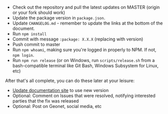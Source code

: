 - Check out the repository and pull the latest updates on MASTER (origin or your fork should work)
- Update the package version in `package.json`.
- Update `CHANGELOG.md` - remember to update the links at the bottom of the document.
- Run `npm install`
- Commit with message `:package: X.X.X` (replacing with version)
- Push commit to master
- Run `npm whoami`, making sure you're logged in properly to NPM. If not, `npm login`.
- Run `npm run release` (or on Windows, run `scripts/release.sh` from a bash-compatible terminal like Git Bash, Windows Subsystem for Linux, etc) 


After that's all complete, you can do these later at your leisure:

- [Update documentation site](https://github.com/Esri/esri-leaflet-doc#instructions) to use new version
- Optional: Comment on Issues that were resolved, notifying interested parties that the fix was released
- Optional: Post on Geonet, social media, etc
